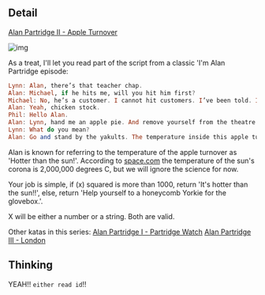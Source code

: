 ## Detail

[Alan Partridge II - Apple Turnover](https://www.codewars.com/kata/alan-partridge-ii-apple-turnover/train/haskell)

![img](https://pbs.twimg.com/media/BQRHvcFCQAABGH6.jpg)

As a treat, I'll let you read part of the script from a classic 'I'm Alan Partridge episode:

```haskell
Lynn: Alan, there’s that teacher chap.
Alan: Michael, if he hits me, will you hit him first?
Michael: No, he’s a customer. I cannot hit customers. I’ve been told. I’ll go and get some stock.
Alan: Yeah, chicken stock.
Phil: Hello Alan.
Alan: Lynn, hand me an apple pie. And remove yourself from the theatre of conflict.
Lynn: What do you mean?
Alan: Go and stand by the yakults. The temperature inside this apple turnover is 1,000 degrees. If I squeeze it, a jet of molten Bramley apple is going to squirt out. Could go your way, could go mine. Either way, one of us is going down.
```

Alan is known for referring to the temperature of the apple turnover as 'Hotter than the sun!'. According to  [space.com](http://www.space.com/17137-how-hot-is-the-sun.html) the temperature of the sun's corona is 2,000,000 degrees C, but we will ignore the science for now. 

Your job is simple, if (x) squared is more than 1000, return 'It's hotter than the sun!!', else, return 'Help yourself to a honeycomb Yorkie for the glovebox.'.

X will be either a number or a string. Both are valid. 

Other katas in this series:
[Alan Partridge I - Partridge Watch](https://www.codewars.com/kata/alan-partridge-i-partridge-watch)
[Alan Partridge III - London](https://www.codewars.com/kata/alan-partridge-iii-london)

## Thinking

YEAH!! `either read id`!!